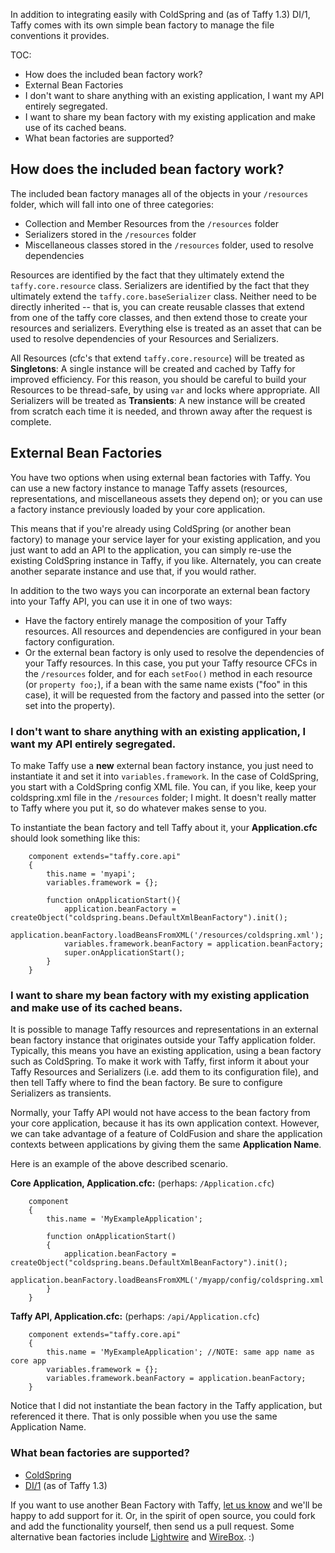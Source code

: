 In addition to integrating easily with ColdSpring and (as of Taffy 1.3) DI/1, Taffy comes with its own simple bean factory to manage the file conventions it provides.

TOC:

* How does the included bean factory work?
* External Bean Factories
 * I don't want to share anything with an existing application, I want my API entirely segregated.
 * I want to share my bean factory with my existing application and make use of its cached beans.
 * What bean factories are supported?

## How does the included bean factory work?

The included bean factory manages all of the objects in your `/resources` folder, which will fall into one of three categories:

* Collection and Member Resources from the `/resources` folder
* Serializers stored in the `/resources` folder
* Miscellaneous classes stored in the `/resources` folder, used to resolve dependencies

Resources are identified by the fact that they ultimately extend the `taffy.core.resource` class. Serializers are identified by the fact that they ultimately extend the `taffy.core.baseSerializer` class. Neither need to be directly inherited -- that is, you can create reusable classes that extend from one of the taffy core classes, and then extend those to create your resources and serializers. Everything else is treated as an asset that can be used to resolve dependencies of your Resources and Serializers.

All Resources (cfc's that extend `taffy.core.resource`) will be treated as **Singletons**: A single instance will be created and cached by Taffy for improved efficiency. For this reason, you should be careful to build your Resources to be thread-safe, by using `var` and locks where appropriate. All Serializers will be treated as **Transients**: A new instance will be created from scratch each time it is needed, and thrown away after the request is complete.

## External Bean Factories

You have two options when using external bean factories with Taffy. You can use a new factory instance to manage Taffy assets (resources, representations, and miscellaneous assets they depend on); or you can use a factory instance previously loaded by your core application.

This means that if you're already using ColdSpring (or another bean factory) to manage your service layer for your existing application, and you just want to add an API to the application, you can simply re-use the existing ColdSpring instance in Taffy, if you like. Alternately, you can create another separate instance and use that, if you would rather.

In addition to the two ways you can incorporate an external bean factory into your Taffy API, you can use it in one of two ways:

* Have the factory entirely manage the composition of your Taffy resources. All resources and dependencies are configured in your bean factory configuration.
* Or the external bean factory is only used to resolve the dependencies of your Taffy resources. In this case, you put your Taffy resource CFCs in the `/resources` folder, and for each `setFoo()` method in each resource (or `property foo;`), if a bean with the same name exists ("foo" in this case), it will be requested from the factory and passed into the setter (or set into the property).

### I don't want to share anything with an existing application, I want my API entirely segregated.

To make Taffy use a **new** external bean factory instance, you just need to instantiate it and set it into `variables.framework`. In the case of ColdSpring, you start with a ColdSpring config XML file. You can, if you like, keep your coldspring.xml file in the `/resources` folder; I might. It doesn't really matter to Taffy where you put it, so do whatever makes sense to you.

To instantiate the bean factory and tell Taffy about it, your **Application.cfc** should look something like this:

```cfs
	component extends="taffy.core.api"
	{
		this.name = 'myapi';
		variables.framework = {};
		
		function onApplicationStart(){
			application.beanFactory = createObject("coldspring.beans.DefaultXmlBeanFactory").init();
			application.beanFactory.loadBeansFromXML('/resources/coldspring.xml');
			variables.framework.beanFactory = application.beanFactory;
			super.onApplicationStart();
		}
	}
```

### I want to share my bean factory with my existing application and make use of its cached beans.

It is possible to manage Taffy resources and representations in an external bean factory instance that originates outside your Taffy application folder. Typically, this means you have an existing application, using a bean factory such as ColdSpring. To make it work with Taffy, first inform it about your Taffy Resources and Serializers (i.e. add them to its configuration file), and then tell Taffy where to find the bean factory. Be sure to configure Serializers as transients.

Normally, your Taffy API would not have access to the bean factory from your core application, because it has its own application context. However, we can take advantage of a feature of ColdFusion and share the application contexts between applications by giving them the same **Application Name**.

Here is an example of the above described scenario.

**Core Application, Application.cfc:** (perhaps: `/Application.cfc`)

```cfs
	component
	{
		this.name = 'MyExampleApplication';
		
		function onApplicationStart()
		{
			application.beanFactory = createObject("coldspring.beans.DefaultXmlBeanFactory").init();
			application.beanFactory.loadBeansFromXML('/myapp/config/coldspring.xml');
		}		
	}
```

**Taffy API, Application.cfc:** (perhaps: `/api/Application.cfc`)

```cfs
	component extends="taffy.core.api"
	{
		this.name = 'MyExampleApplication'; //NOTE: same app name as core app
		variables.framework = {};
		variables.framework.beanFactory = application.beanFactory;
	}
```

Notice that I did not instantiate the bean factory in the Taffy application, but referenced it there. That is only possible when you use the same Application Name.

### What bean factories are supported?

* [ColdSpring](http://www.coldspringframework.org)
* [DI/1](https://github.com/seancorfield/di1) (as of Taffy 1.3)

If you want to use another Bean Factory with Taffy, [let us know](/atuttle/taffy/issues) and we'll be happy to add support for it. Or, in the spirit of open source, you could fork and add the functionality yourself, then send us a pull request. Some alternative bean factories include [Lightwire](http://lightwire.riaforge.org/) and [WireBox](http://wiki.coldbox.org/wiki/WireBox.cfm). :)